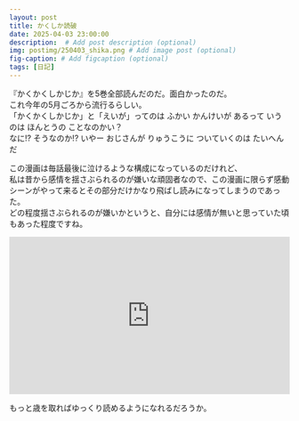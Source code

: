 ```yaml
---
layout: post
title: かくしか読破
date: 2025-04-03 23:00:00
description:  # Add post description (optional)
img: postimg/250403_shika.png # Add image post (optional)
fig-caption: # Add figcaption (optional)
tags: [日記]
---
```

『かくかくしかじか』を5巻全部読んだのだ。面白かったのだ。<br>
これ今年の5月ごろから流行るらしい。<br>
「かくかくしかじか」と「えいが」ってのは ふかい かんけいが あるって いうのは ほんとうの ことなのかい？<br>
なに!? そうなのか!? いやー おじさんが りゅうこうに ついていくのは たいへんだ

この漫画は毎話最後に泣けるような構成になっているのだけれど、<br>
私は昔から感情を揺さぶられるのが嫌いな頑固者なので、この漫画に限らず感動シーンがやって来るとその部分だけかなり飛ばし読みになってしまうのであった。<br>
どの程度揺さぶられるのが嫌いかというと、自分には感情が無いと思っていた頃もあった程度ですね。

<div style="position: relative; padding-bottom: 56.25%; height: 0; overflow: hidden;">
  <iframe src="https://www.youtube.com/embed/55bbXChAxBE" style="position: absolute; top: 0; left: 0; width: 100%; height: 100%;"
          frameborder="0" allowfullscreen>
  </iframe>
</div>

もっと歳を取ればゆっくり読めるようになれるだろうか。
